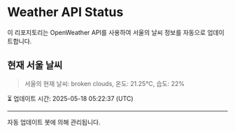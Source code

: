 
# Weather API Status

이 리포지토리는 OpenWeather API를 사용하여 서울의 날씨 정보를 자동으로 업데이트합니다.

## 현재 서울 날씨
> 서울의 현재 날씨: broken clouds, 온도: 21.25°C, 습도: 22%

⏳ 업데이트 시간: 2025-05-18 05:22:37 (UTC)

---
자동 업데이트 봇에 의해 관리됩니다.
